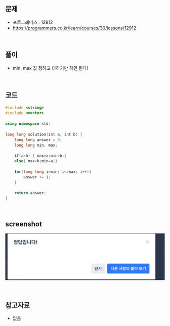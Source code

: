 ## 문제
- 프로그래머스 : 12912
- https://programmers.co.kr/learn/courses/30/lessons/12912

<br/>

## 풀이
- min, max 값 정하고 더하기만 하면 된다!

<br/>

## 코드
```c++
#include <string>
#include <vector>

using namespace std;

long long solution(int a, int b) {
    long long answer = 0;
    long long min, max;
    
    if(a>b) { max=a;min=b;}
    else{ max=b;min=a;}
    
    for(long long i=min; i<=max; i++){
        answer += i;
    }

    return answer;
}
```

<br/>

## screenshot
![screenshot](./screenshots/prog_12912.png)

<br/>

## 참고자료
- 없음
